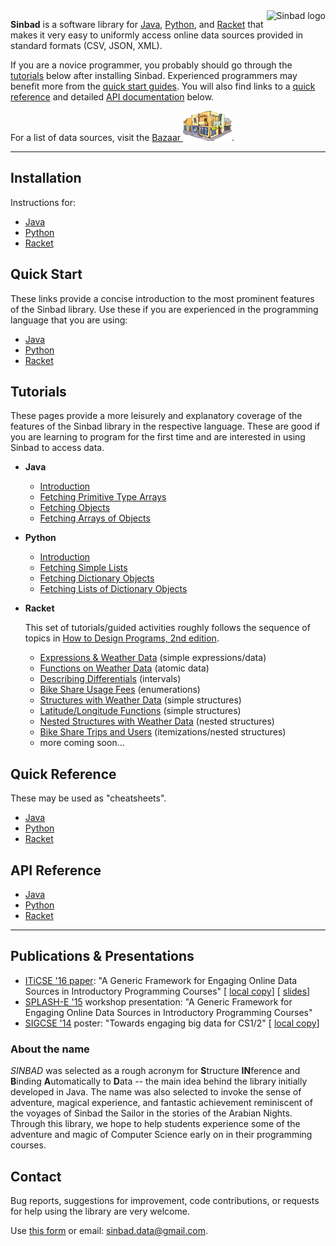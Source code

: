 <div style="float: right;"><img src="http://cs.berry.edu/sinbad/sinbad-logo-thumbnail.png" alt="Sinbad logo" /></div>

**Sinbad** is a software library for [Java](http://java.com), [Python](http://www.python.org), and [Racket](http://racket-lang.org/) that makes it very easy to uniformly access online data sources provided in standard formats (CSV, JSON, XML).

If you are a novice programmer, you probably should go through the [tutorials](#tutorials) below after installing Sinbad. Experienced programmers may benefit more from the [quick start guides](#quick-start). You will also find links to a [quick reference](#quick-reference) and detailed [API documentation](#api-reference) below.

For a list of data sources, visit the [Bazaar <img src="bazaar.png" alt="bazaar" />](bazaar).



----

## Installation
Instructions for:
* [Java](install-java)
* [Python](install-python)
* [Racket](install-racket)

## Quick Start
These links provide a concise introduction to the most prominent features of the Sinbad library. Use these if you are experienced in the programming language that you are using:

* [Java](quick-start-java)
* [Python](quick-start-python)
* [Racket](quick-start-racket)

## Tutorials
These pages provide a more leisurely and explanatory coverage of the features of the Sinbad library in the respective language. These are good if you are learning to program for the first time and are interested in using Sinbad to access data.

* **Java**
  + [Introduction](https://github.com/berry-cs/sinbad/blob/master/tutorials/java/welcome01.md)
  + [Fetching Primitive Type Arrays](https://github.com/berry-cs/sinbad/blob/master/tutorials/java/welcome02-arr.md)
  + [Fetching Objects](https://github.com/berry-cs/sinbad/blob/master/tutorials/java/welcome02-obj.md)
  + [Fetching Arrays of Objects](https://github.com/berry-cs/sinbad/blob/master/tutorials/java/welcome03-objs.md)
  
* **Python**
  + [Introduction](https://github.com/berry-cs/sinbad/blob/master/tutorials/python/welcome01.md)
  + [Fetching Simple Lists](https://github.com/berry-cs/sinbad/blob/master/tutorials/python/welcome02_list.md)
  + [Fetching Dictionary Objects](https://github.com/berry-cs/sinbad/blob/master/tutorials/python/welcome02-dict.md)
  + [Fetching Lists of Dictionary Objects](https://github.com/berry-cs/sinbad/blob/master/tutorials/python/welcome03-objs.md)

* **Racket**

  This set of tutorials/guided activities roughly follows the sequence of topics in [How to Design Programs, 2nd edition](http://www.ccs.neu.edu/home/matthias/HtDP2e/).
  + [Expressions & Weather Data](https://github.com/berry-cs/sinbad/blob/master/tutorials/racket/weather1-expr.md) (simple expressions/data)
  + [Functions on Weather Data](https://github.com/berry-cs/sinbad/blob/master/tutorials/racket/weather2-func.md) (atomic data)
  + [Describing Differentials](https://github.com/berry-cs/sinbad/blob/master/tutorials/racket/weather3-interv.md) (intervals)
  + [Bike Share Usage Fees](https://github.com/berry-cs/sinbad/blob/master/tutorials/racket/bikeshare1-usagefees.md) (enumerations)
  + [Structures with Weather Data](https://github.com/berry-cs/sinbad/blob/master/tutorials/racket/weather4-struct.md) (simple structures)
  + [Latitude/Longitude Functions](https://github.com/berry-cs/sinbad/blob/master/tutorials/racket/latlong-utils.md) (simple structures)
  + [Nested Structures with Weather Data](https://github.com/berry-cs/sinbad/blob/master/tutorials/racket/weather5-nested.md) (nested structures)
  + [Bike Share Trips and Users](https://github.com/berry-cs/sinbad/blob/master/tutorials/racket/bikeshare2-trips.md) (itemizations/nested structures)
  + more coming soon...
  


## Quick Reference
These may be used as "cheatsheets".

* [Java](quick-java)
* [Python](quick-python)
* [Racket](quick-racket)


## API Reference

* [Java](api-datasource-java)
* [Python](api-datasource-python)
* [Racket](api-datasource-racket)

-----

## Publications & Presentations

* [ITiCSE '16 paper](https://doi.org/10.1145/2899415.2899437): "A Generic Framework for Engaging Online Data Sources in
Introductory Programming Courses" [ [local copy](http://cs.berry.edu/sinbad/iticse16-paper.pdf)] [ [slides](http://cs.berry.edu/sinbad/iticse16-slides.pdf)]
* [SPLASH-E '15](http://2015.splashcon.org/track/splash2015-splash-e#event-overview) workshop presentation: "A Generic Framework for Engaging Online Data Sources in Introductory Programming Courses"
* [SIGCSE '14](https://dl.acm.org/citation.cfm?id=2544280&CFID=633189652&CFTOKEN=58804699) poster: "Towards engaging big data for CS1/2" [ [local copy](http://cs.berry.edu/sinbad/bigdata-poster.pdf)]

### About the name

*SINBAD* was selected as a rough acronym for **S**tructure **IN**ference and **B**inding **A**utomatically to **D**ata -- the main idea behind the library initially developed in Java. The name was also selected to invoke the sense of adventure, magical experience, and fantastic achievement reminiscent of the voyages of Sinbad the Sailor in the stories of the Arabian Nights. Through this library, we hope to help students experience some of the adventure and magic of Computer Science early on in their programming courses.


## Contact

Bug reports, suggestions for improvement, code contributions, or requests for help using the library are very welcome.

Use [this form](feedback) or email: [sinbad.data@gmail.com](mailto:sinbad.data@gmail.com).



